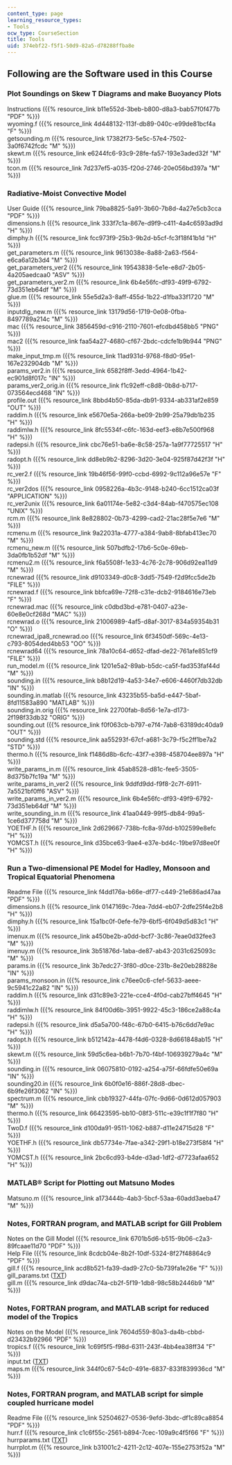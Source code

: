 ```yaml
---
content_type: page
learning_resource_types:
- Tools
ocw_type: CourseSection
title: Tools
uid: 374ebf22-f5f1-50d9-82a5-d78288ffba8e
---
```


Following are the Software used in this Course
----------------------------------------------

### Plot Soundings on Skew T Diagrams and make Buoyancy Plots

Instructions ({{% resource_link b11e552d-3beb-b800-d8a3-bab57f0f477b "PDF" %}})  
wyoming.f ({{% resource_link 4d448132-113f-db89-040c-e99de81bcf4a "F" %}})  
getsounding.m ({{% resource_link 17382f73-5e5c-57e4-7502-3a0f6742fcdc "M" %}})  
skewt.m ({{% resource_link e6244fc6-93c9-28fe-fa57-193e3aded32f "M" %}})  
tcon.m ({{% resource_link 7d237ef5-a035-f20d-2746-20e056bd397a "M" %}})

### Radiative-Moist Convective Model

User Guide ({{% resource_link 79ba8825-5a91-3b60-7b8d-4a27e5cb3cca "PDF" %}})  
dimensions.h ({{% resource_link 333f7c1a-867e-d9f9-c411-4a4c6593ad9d "H" %}})  
dimphy.h ({{% resource_link fcc973f9-25b3-9b2d-b5cf-fc3f18f41b1d "H" %}})  
get\_parameters.m ({{% resource_link 9613038e-8a88-2a63-f564-e6ca6a12b3d4 "M" %}})  
get\_parameters\_ver2 ({{% resource_link 19543838-5e1e-e8d7-2b05-4a205aedcaa0 "ASV" %}})  
get\_parameters\_ver2.m ({{% resource_link 6b4e56fc-df93-49f9-6792-73d351eb64df "M" %}})  
glue.m ({{% resource_link 55e5d2a3-8aff-455d-1b22-d1fba33f1720 "M" %}})  
inputdlg\_new.m ({{% resource_link 13179d56-1719-0e08-0fba-8497789a214c "M" %}})  
mac ({{% resource_link 3856459d-c916-2110-7601-efcdbd458bb5 "PNG" %}})  
mac2 ({{% resource_link faa54a27-4680-cf67-2bdc-cdcfe1b9b944 "PNG" %}})  
make\_input\_tmp.m ({{% resource_link 11ad931d-9768-f8d0-95e1-167e232904db "M" %}})  
params\_ver2.in ({{% resource_link 6582f8ff-3edd-4964-1b42-ec901d8f017c "IN" %}})  
params\_ver2\_orig.in ({{% resource_link f1c92eff-c8d8-0b8d-b717-073564ecd468 "IN" %}})  
profile.out ({{% resource_link 8bbd4b50-85da-db91-9334-ab331af2e859 "OUT" %}})  
raddim.h ({{% resource_link e5670e5a-266a-be09-2b99-25a79db1b235 "H" %}})  
raddimlw.h ({{% resource_link 8fc5534f-c6fc-163d-eef3-e8b7e500f968 "H" %}})  
radepsi.h ({{% resource_link cbc76e51-ba6e-8c58-257a-1a9f77725517 "H" %}})  
radopt.h ({{% resource_link dd8eb9b2-8296-3d20-3e04-925f87d42f3f "H" %}})  
rc\_ver2.f ({{% resource_link 19b46f56-99f0-ccbd-6992-9c112a96e57e "F" %}})  
rc\_ver2dos ({{% resource_link 0958226a-4b3c-9148-b240-6cc1512ca03f "APPLICATION" %}})  
rc\_ver2unix ({{% resource_link 6a01174e-5e82-c3d4-84ab-f470575ec108 "UNIX" %}})  
rcm.m ({{% resource_link 8e828802-0b73-4299-cad2-21ac28f5e7e6 "M" %}})  
rcmenu.m ({{% resource_link 9a22031a-4777-a384-9ab8-8bfab413ec70 "M" %}})  
rcmenu\_new.m ({{% resource_link 507bdfb2-17b6-5c0e-69eb-3da0fb1b52df "M" %}})  
rcmenu2.m ({{% resource_link f6a5508f-1e33-4c76-2c78-906d92ea11d9 "M" %}})  
rcnewrad ({{% resource_link d9103349-d0c8-3dd5-7549-f2d9fcc5de2b "FILE" %}})  
rcnewrad.f ({{% resource_link bbfca69e-72f8-c31e-dcb2-9184616e73eb "F" %}})  
rcnewrad.mac ({{% resource_link c0dbd3bd-e781-0407-a23e-60e8e0cf268d "MAC" %}})  
rcnewrad.o ({{% resource_link 21006989-4af5-d8af-3017-834a59354b31 "O" %}})  
rcnewrad\_ipa8\_rcnewrad.oo ({{% resource_link 6f3450df-569c-4e13-c793-8054ded4bb53 "OO" %}})  
rcnewrad64 ({{% resource_link 78a10c64-d652-dfad-de22-761afe851cf9 "FILE" %}})  
run\_model.m ({{% resource_link 1201e5a2-89ab-b5dc-ca5f-fad353faf44d "M" %}})  
sounding.in ({{% resource_link b8b12d19-4a53-34e7-e606-4460f7db32db "IN" %}})  
sounding.in.matlab ({{% resource_link 43235b55-ba5d-e447-5baf-8fd11583a890 "MATLAB" %}})  
sounding.in.orig ({{% resource_link 22700fab-8d56-1e7a-d173-2f198f33db32 "ORIG" %}})  
sounding.out ({{% resource_link f0f063cb-b797-e7f4-7ab8-63189dc40da9 "OUT" %}})  
sounding.std ({{% resource_link aa55293f-67cf-a681-3c79-f5c2ff1be7a2 "STD" %}})  
thermo.h ({{% resource_link f1486d8b-6cfc-43f7-e398-458704ee897a "H" %}})  
write\_params\_in.m ({{% resource_link 45ab8528-d81c-fee5-3505-8d375b7fc19a "M" %}})  
write\_params\_in\_ver2 ({{% resource_link 9ddfd9dd-f9f8-2c7f-6911-7a5521bf0ff6 "ASV" %}})  
write\_params\_in\_ver2.m ({{% resource_link 6b4e56fc-df93-49f9-6792-73d351eb64df "M" %}})  
write\_sounding\_in.m ({{% resource_link 41aa0449-99f5-db84-99a5-1ce6d377758d "M" %}})  
YOETHF.h ({{% resource_link 2d629667-738b-fc8a-97dd-b102599e8efc "H" %}})  
YOMCST.h ({{% resource_link d35bce63-9ae4-e37e-bd4c-19be97d8ee0f "H" %}})

### Run a Two-dimensional PE Model for Hadley, Monsoon and Tropical Equatorial Phenomena

Readme File ({{% resource_link f4dd176a-b66e-df77-c449-21e686ad47aa "PDF" %}})  
dimensions.h ({{% resource_link 0147169c-7dea-7dd4-eb07-2dfe25f4e2b8 "H" %}})  
dimphy.h ({{% resource_link 15a1bc0f-0efe-fe79-6bf5-6f049d5d83c1 "H" %}})  
imenux.m ({{% resource_link a450be2b-a0dd-bcf7-3c86-7eae0d32fee3 "M" %}})  
imenuy.m ({{% resource_link 3b51876d-1aba-de87-ab43-2031c625093c "M" %}})  
params.in ({{% resource_link 3b7edc27-3f80-d0ce-231b-8e20eb28828e "IN" %}})  
params\_monsoon.in ({{% resource_link c76ee0c6-cfef-5633-aeee-9c5941c22a82 "IN" %}})  
raddim.h ({{% resource_link d31c89e3-221e-cce4-4f0d-cab27bff4645 "H" %}})  
raddimlw.h ({{% resource_link 84f00d6b-3951-9922-45c3-186ce2a88c4a "H" %}})  
radepsi.h ({{% resource_link d5a5a700-f48c-67b0-6415-b76c6dd7e9ac "H" %}})  
radopt.h ({{% resource_link b512142a-4478-f4d6-0328-8d661848ab15 "H" %}})  
skewt.m ({{% resource_link 59d5c6ea-b6b1-7b70-f4bf-106939279a4c "M" %}})  
sounding.in ({{% resource_link 06075810-0192-a254-a75f-66fdfe50e69a "IN" %}})  
sounding20.in ({{% resource_link 6b0f0e16-886f-28d8-dbec-6b9fe26f3062 "IN" %}})  
spectrum.m ({{% resource_link cbb19327-44fa-07fc-9d66-0d612d057903 "M" %}})  
thermo.h ({{% resource_link 66423595-bb10-08f3-511c-e39c1f1f7f80 "H" %}})  
TwoD.f ({{% resource_link d100da91-9511-1062-b887-d11e24715d28 "F" %}})  
YOETHF.h ({{% resource_link db57734e-7fae-a342-29f1-b18e273f58f4 "H" %}})  
YOMCST.h ({{% resource_link 2bc6cd93-b4de-d3ad-1df2-d7723afaa652 "H" %}})

### MATLAB® Script for Plotting out Matsuno Modes

Matsuno.m ({{% resource_link a173444b-4ab3-5bcf-53aa-60add3aeba47 "M" %}})

### Notes, FORTRAN program, and MATLAB script for Gill Problem

Notes on the Gill Model ({{% resource_link 6701b5d6-b515-9b06-c2a3-89fcaae11d70 "PDF" %}})  
Help File ({{% resource_link 8cdcb04e-8b2f-10df-5324-8f27f48864c9 "PDF" %}})  
gill.f ({{% resource_link acd8b521-fa39-dad9-27c0-5b739fa1e26e "F" %}})  
gill\_params.txt ([TXT](./resolveuid/b82034a7af8a23fb5d75264d52225029))  
gill.m ({{% resource_link d9dac74a-cb2f-5f19-1db8-98c58b2446b9 "M" %}})

### Notes, FORTRAN program, and MATLAB script for reduced model of the Tropics

Notes on the Model ({{% resource_link 7604d559-80a3-da4b-cbbd-d23432b92966 "PDF" %}})  
tropics.f ({{% resource_link 1c69f5f5-f98d-6311-243f-4bb4ea38ff34 "F" %}})  
input.txt ([TXT](./resolveuid/9673e8eafd3b5170499e3ad68bbffb79))  
maps.m ({{% resource_link 344f0c67-54c0-491e-6837-833f839936cd "M" %}})

### Notes, FORTRAN program, and MATLAB script for simple coupled hurricane model

Readme File ({{% resource_link 52504627-0536-9efd-3bdc-df1c89ca8854 "PDF" %}})  
hurr.f ({{% resource_link c1c6f55c-2561-b894-7cec-109a9c4f5f66 "F" %}})  
hurrparams.txt ([TXT](./resolveuid/608b527c28a6e63e91792f9da4a3a556))  
hurrplot.m ({{% resource_link b31001c2-4211-2c12-407e-155e2753f52a "M" %}})